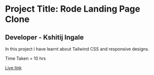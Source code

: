 # Project Title: Rode Landing Page Clone

## Developer - Kshitij Ingale

 In this project i have learnt about Tailwind CSS and responsive designs.

 Time Taken = 10 hrs

 [Live link](https://kshitij-rode-landing-clone.netlify.app/)